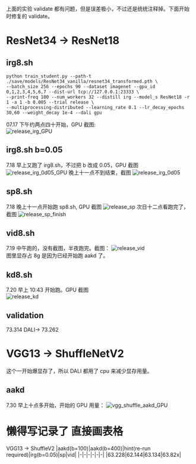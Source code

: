 <!-- ## kd
```
# kd.sh
python train_student.py --path-t ./save/models/ResNet34_vanilla/resnet34_transformed.pth \
--batch_size 256 --epochs 90 --dataset imagenet --gpu_id 4,5,6,7 --dist-url tcp://127.0.0.1:23333 \
--print-freq 100 --num_workers 16 --distill kd --model_s ResNet18 -r 1 -a 1 -b 0 --trial 0 \
--multiprocessing-distributed --learning_rate 0.1 --lr_decay_epochs 30,60 --weight_decay 1e-4 --dali gpu
```
13号晚上 8:38 开始

## fitnet
```
# fitnet.sh
python train_student.py --path-t ./save/models/ResNet34_vanilla/resnet34_transformed.pth \
--batch_size 256  --epochs 90 --dataset imagenet --gpu_id 0,1,2,3 --dist-url tcp://127.0.0.1:23334 \
--print-freq 100 --num_workers 16 --distill hint  --model_s ResNet18 -r 1 -a 1 -b 100 --trial 0 \
--multiprocessing-distributed --learning_rate 0.1 --lr_decay_epochs 30,60,90 --weight_decay 1e-4 --hint_layer 1 \
--dali gpu
```

13号晚上 8:38 和 kd 同时开始。  
![kd&fitnet截图](kd_fitnet_screenshot.png)
14 号 17:50 分结束  
![kd&fitnet截图](kd_fitnet_finish_screenshot.png)
 -->

<!-- ## kd
```
# kd.sh
python train_student.py --path-t ./save/models/ResNet34_vanilla/resnet34_transformed.pth \
--batch_size 256 --epochs 90 --dataset imagenet --gpu_id 0,1,2,3,4,5,6,7 --dist-url tcp://127.0.0.1:23333 \
--print-freq 100 --num_workers 32 --distill kd --model_s ResNet18 -r 1 -a 1 -b 0 --trial test \
--multiprocessing-distributed --learning_rate 0.1 --lr_decay_epochs 30,60 --weight_decay 1e-4 --dali gpu
```
7.15,12:52 开始训练，第一个 epoch 的截图：  
![第一个epoch截图](kd8_epoch1.png)
半夜不知道什么时候结束，得查一查 tensorboard. 结束截图：
![结束](kd8_32x8_32worker_daligpu.png)


## fitnet8
```
# fitnet8.sh
python train_student.py --path-t ./save/models/ResNet34_vanilla/resnet34_transformed.pth \
--batch_size 256  --epochs 90 --dataset imagenet --gpu_id 0,1,2,3,4,5,6,7 --dist-url tcp://127.0.0.1:23334 \
--print-freq 100 --num_workers 32 --distill hint  --model_s ResNet18 -r 1 -a 1 -b 100 --trial release \
--multiprocessing-distributed --learning_rate 0.1 --lr_decay_epochs 30,60 --weight_decay 1e-4 --hint_layer 1 \
--dali gpu
```
7.16 下午开始训练。中间暂停了一会。
![GPU截图](fitnet8_GPU.png) -->

上面的实验 validate 都有问题，但是误差极小，不过还是统统注释掉。下面开始时修复的 validate。
# ResNet34 -> ResNet18
## irg8.sh
```
python train_student.py --path-t ./save/models/ResNet34_vanilla/resnet34_transformed.pth \
--batch_size 256 --epochs 90 --dataset imagenet --gpu_id 0,1,2,3,4,5,6,7 --dist-url tcp://127.0.0.1:23333 \
--print-freq 100 --num_workers 32 --distill irg --model_s ResNet18 -r 1 -a 1 -b 0.005 --trial release \
--multiprocessing-distributed --learning_rate 0.1 --lr_decay_epochs 30,60 --weight_decay 1e-4 --dali gpu
```
07.17 下午约两点四十开始，GPU 截图:  
![release_irg_GPU](release_irg_GPU.png)

## irg8.sh b=0.05
7.18 早上又跑了 irg8.sh，不过把 b 改成 0.05，GPU 截图
![release_irg_0d05_GPU](release_irg_0d05_GPU.png)
晚上十一点不到结束，截图
![release_irg_0d05](release_irg0dot05.png)

## sp8.sh
7.18 晚上十一点开始跑 sp8.sh, GPU 截图
![release_sp](release_sp8.png)
次日十二点看跑完了，截图
![release_sp_finish](release_sp8_finish.png)

## vid8.sh
7.19 中午跑的，没有截图，半夜跑完。截图：
![release_vid](release_vid.png)  
图里显存占 8g 是因为已经开始跑 aakd 了。

## kd8.sh
7.20 早上 10:43 开始跑。GPU 截图  
![release_kd](release_kd_GPU.png)

## validation
73.314 DALI-> 73.262

# VGG13 -> ShuffleNetV2
这个一开始爆显存了，所以 DALI 都用了 cpu 来减少显存用量。
## aakd
7.30 早上十点多开始，开始的 GPU 用量：
![vgg_shuffle_aakd_GPU](vgg_shuffle_aakd_GPU.png)

# 懒得写记录了 直接画表格
VGG13 -> ShuffleV2
|aakd(b=100)|aakd(b=400)|hint(re-run required)|irg(b=0.05)|sp|vid|
|-|-|-|-|-|-|
|63.228|62.144|63.134|63.82x|